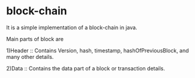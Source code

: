 # block-chain


It is a simple implementation of a block-chain in java.

Main parts of block are

1)Header :: Contains Version, hash, timestamp, hashOfPreviousBlock, and many other details.

2)Data   :: Contains the data part of a block or transaction details.
